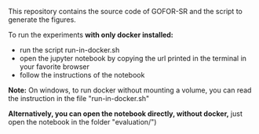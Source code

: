 This repository contains the source code of GOFOR-SR and the script to generate the figures.

To run the experiments **with only docker installed:**

* run the script run-in-docker.sh
* open the jupyter notebook by copying the url printed in the terminal in your favorite browser
* follow the instructions of the notebook

**Note:** On windows, to run docker without mounting a volume, you can read the instruction in the file "run-in-docker.sh"

**Alternatively, you can open the notebook directly, without docker,** just open the notebook in the folder "evaluation/")
